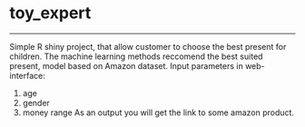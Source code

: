 # toy_expert
---
Simple R shiny project, that allow customer to choose the best present for children.
The machine learning methods reccomend the best suited present, model based on Amazon dataset. 
Input parameters in web-interface:
1. age
2. gender
3. money range
As an output you will get the link to some amazon product.
